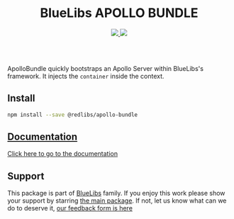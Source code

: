 <h1 align="center">BlueLibs APOLLO BUNDLE</h1>

<p align="center">
  <a href="https://travis-ci.org/bluelibs/apollo-bundle">
    <img src="https://api.travis-ci.org/bluelibs/apollo-bundle.svg?branch=master" />
  </a>
  <a href="https://coveralls.io/github/bluelibs/apollo-bundle?branch=master">
    <img src="https://coveralls.io/repos/github/bluelibs/apollo-bundle/badge.svg?branch=master" />
  </a>
</p>

<br />
<br />

ApolloBundle quickly bootstraps an Apollo Server within BlueLibs's framework. It injects the `container` inside the context.

## Install

```bash
npm install --save @redlibs/apollo-bundle
```

## [Documentation](./DOCUMENTATION.md)

[Click here to go to the documentation](./DOCUMENTATION.md)

## Support

This package is part of [BlueLibs](https://www.bluelibs.com) family. If you enjoy this work please show your support by starring [the main package](https://github.com/bluelibs/bluelibs). If not, let us know what can we do to deserve it, [our feedback form is here](https://forms.gle/DTMg5Urgqey9QqLFA)
